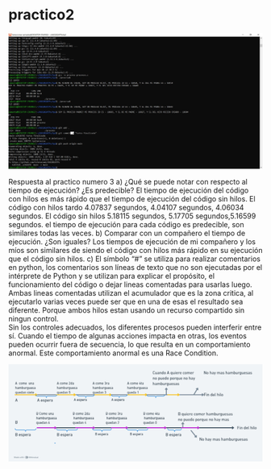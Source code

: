 # practico2
<img src="./tp2/AOS2024tp2.jpg"/>

Respuesta al practico numero 3
a) ¿Qué se puede notar con respecto al tiempo de ejecución? ¿Es predecible? 
El tiempo de ejecución del código con hilos es más rápido que el tiempo de ejecución del código sin hilos. El código con hilos tardo 4.07837 segundos, 4.04107 segundos, 4.06034 segundos. El código sin hilos 5.18115 segundos, 5.17705 segundos,5.16599 segundos. el tiempo de ejecución para cada código es predecible, son similares todas las veces.
 b) Comparar con un compañero el tiempo de ejecución. ¿Son iguales? 
Los tiempos de ejecución de mi compañero y los míos son similares de siendo el código con hilos más rápido en su ejecución que el código sin hilos. 
c) El símbolo “#” se utiliza para realizar comentarios en python, los comentarios son líneas de texto que no son ejecutadas por el intérprete de Python y se utilizan para explicar el propósito, el funcionamiento del código o dejar lineas comentadas para usarlas luego. 
Ambas lineas comentadas utilizan el acumulador que es la zona critica, al ejecutarlo varias veces puede ser que en una de esas el resultado sea diferente. Porque ambos hilos estan usando un recurso compartido sin ningun control.  
Sin los controles adecuados, los diferentes procesos pueden interferir entre sí. Cuando el tiempo de algunas acciones impacta en otras, los eventos pueden ocurrir fuera de secuencia, lo que resulta en un comportamiento anormal. Este comportamiento anormal es una Race Condition.

<img src="./tp3/Procesos_hamburguesa.png"/>